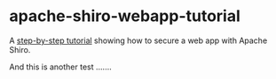 apache-shiro-webapp-tutorial
============================

A [step-by-step tutorial](http://shiro.apache.org/webapp-tutorial.html) showing how to secure a web app with Apache Shiro.

And this is another test .......
